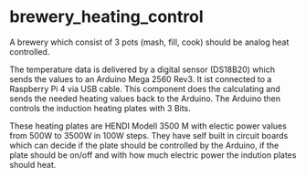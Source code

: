 # brewery_heating_control
A brewery which consist of 3 pots (mash, fill, cook) should be analog heat controlled.

The temperature data is delivered by a digital sensor (DS18B20) which sends the values to an Arduino Mega 2560 Rev3.
It ist connected to a Raspberry Pi 4 via USB cable. This component does the calculating and 
sends the needed heating values back to the Arduino. The Arduino then controls the induction heating plates with 3 Bits.

These heating plates are HENDI Modell 3500 M with electic power values from 500W to 3500W in 100W steps.
They have self built in circuit boards which can decide if the plate should be controlled by the Arduino, 
if the plate should be on/off and with how much electric power the indution plates should heat.
